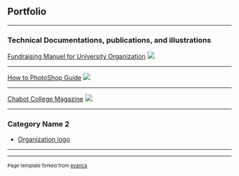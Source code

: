 ## Portfolio

---
### Technical Documentations, publications, and illustrations

[Fundraising Manuel for University Organization](/file:///C:/Users/gilly/Downloads/Fundraising%20Operations,%20Policies,%20and%20Code%20Enforcement.pdf)
<img src="images/dummy_thumbnail.jpg?raw=true"/>

---
[How to PhotoShop Guide](/pdf/sample_presentation.pdf)
<img src="images/dummy_thumbnail.jpg?raw=true"/>

---
[Chabot College Magazine](http://example.com/)
<img src="images/dummy_thumbnail.jpg?raw=true"/>

---

### Category Name 2

- [Organization logo](http://example.com/)

---




---
<p style="font-size:11px">Page template forked from <a href="https://github.com/evanca/quick-portfolio">evanca</a></p>
<!-- Remove above link if you don't want to attibute -->
